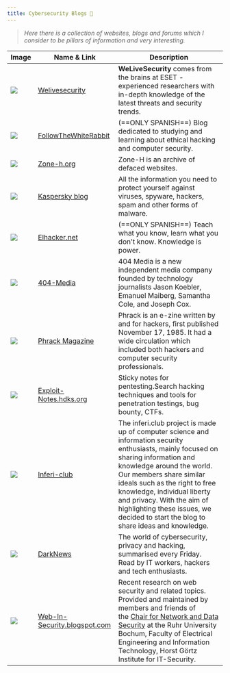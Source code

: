 ```yaml
---
title: Cybersecurity Blogs 🦭
---
```

>*Here there is a collection of websites, blogs and forums which I consider to be pillars of information and very interesting.*

| Image                                    | Name & Link                                                           | Description                                                                                                                                                                                                                                                                                                                                                                    |
| ---------------------------------------- | --------------------------------------------------------------------- | ------------------------------------------------------------------------------------------------------------------------------------------------------------------------------------------------------------------------------------------------------------------------------------------------------------------------------------------------------------------------------ |
| ![](Pasted%20image%2020250423100604.png) | [Welivesecurity](https://www.welivesecurity.com/en/)                  | **WeLiveSecurity** comes from the brains at ESET - experienced researchers with in-depth knowledge of the latest threats and security trends.                                                                                                                                                                                                                                  |
| ![](Pasted%20image%2020250423100728.png) | [FollowTheWhiteRabbit](https://fwhibbit.es/)                          | (==ONLY SPANISH==) Blog dedicated to studying and learning about ethical hacking and computer security.                                                                                                                                                                                                                                                                        |
| ![](Pasted%20image%2020250423101512.png) | [Zone-h.org](https://www.zone-h.org)                                  | Zone-H is an archive of defaced websites.                                                                                                                                                                                                                                                                                                                                      |
| ![](Pasted%20image%2020250423101650.png) | [Kaspersky blog](https://www.kaspersky.es/blog/)                      | All the information you need to protect yourself against viruses, spyware, hackers, spam and other forms of malware.                                                                                                                                                                                                                                                           |
| ![](Pasted%20image%2020250423101929.png) | [Elhacker.net](https://elhacker.net/)                                 | (==ONLY SPANISH==) Teach what you know, learn what you don't know. Knowledge is power.                                                                                                                                                                                                                                                                                         |
| ![](Pasted%20image%2020250423102059.png) | [404-Media](https://www.404media.co/)                                 | 404 Media is a new independent media company founded by technology journalists Jason Koebler, Emanuel Maiberg, Samantha Cole, and Joseph Cox.                                                                                                                                                                                                                                  |
| ![](Pasted%20image%2020250423102202.png) | [Phrack Magazine](https://phrack.org/)                                | Phrack is an e-zine written by and for hackers, first published November 17, 1985. It had a wide circulation which included both hackers and computer security professionals.                                                                                                                                                                                                  |
| ![](Pasted%20image%2020250423102403.png) | [Exploit-Notes.hdks.org](https://exploit-notes.hdks.org/)             | Sticky notes for pentesting.Search hacking techniques and tools for penetration testings, bug bounty, CTFs.                                                                                                                                                                                                                                                                    |
| ![](Pasted%20image%2020250423105536.png) | [Inferi-club](https://inferi.club/)                                   | The inferi.club project is made up of computer science and information security enthusiasts, mainly focused on sharing information and knowledge around the world. Our members share similar ideals such as the right to free knowledge, individual liberty and privacy. With the aim of highlighting these issues, we decided to start the blog to share ideas and knowledge. |
| ![](Pasted%20image%2020250423160008.png) | [DarkNews](https://www.brodersendarknews.com/)                        | The world of cybersecurity, privacy and hacking, summarised every Friday. Read by IT workers, hackers and tech enthusiasts.                                                                                                                                                                                                                                                    |
| ![](Pasted%20image%2020250428110742.png) | [Web-In-Security.blogspot.com](https://web-in-security.blogspot.com/) | Recent research on web security and related topics. Provided and maintained by members and friends of the [Chair for Network and Data Security](https://www.nds.rub.de/chair/news/) at the Ruhr University Bochum, Faculty of Electrical Engineering and Information Technology, Horst Görtz Institute for IT-Security.                                                        |
